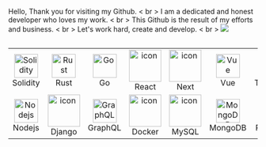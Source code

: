 
Hello, Thank you for visiting my Github. < br >
  I am a dedicated and honest developer who loves my work. < br >
    This Github is the result of my efforts and business. < br >
      Let's work hard, create and develop.
        < br >
        <img
     src="https://activity-graph.herokuapp.com/graph?username=DhanushKrishnan&theme=chartreuse-dark"
     />
        <div style="display: flex; align-items: flex-start; align: center">
          <table align="center">
            <tr>
              <td align="center" width="96">
                <img src="https://skillicons.dev/icons?i=solidity" width="48" height="48" alt="Solidity" />
                <br>Solidity
              </td>
              <td align="center" width="96">
                <img src="https://skillicons.dev/icons?i=rust" width="48" height="48" alt="Rust" />
                <br>Rust
              </td>
              <td align="center" width="96">
                <img src="https://skillicons.dev/icons?i=go" width="48" height="48" alt="Go" />
                <br>Go
              </td>
              <td align="center" width="96">
                <img src="https://techstack-generator.vercel.app/react-icon.svg" alt="icon" width="65" height="65" />
                <br>React
              </td>
              <td align="center" width="96">
                <img src="https://skillicons.dev/icons?i=next" alt="icon" width="65" height="65" />
                <br>Next
              </td>
              <td align="center" width="96">
                <img src="https://skillicons.dev/icons?i=vue" width="48" height="48" alt="Vue" />
                <br>Vue
              </td>
              <td align="center" width="96">
                <img src="https://skillicons.dev/icons?i=tailwind" width="48" height="48" alt="tailwind" />
                <br>TailwindCSS
              </td>
            </tr>
            <tr>
              <td align="center" width="96">
                <img src="https://skillicons.dev/icons?i=nodejs" width="48" height="48" alt="Nodejs" />
                <br>Nodejs
              </td>
              <td align="center" width="96">
                <img src="https://techstack-generator.vercel.app/django-icon.svg" alt="icon" width="65" height="65" />
                <br>Django
              </td>
              <td align="center" width="96">
                <img src="https://skillicons.dev/icons?i=graphql" width="48" height="48" alt="GraphQL" />
                <br>GraphQL
              </td>
              <td align="center" width="96">
                <img src="https://skillicons.dev/icons?i=docker" alt="icon" width="65" height="65" />
                <br>Docker
              </td>
              <td align="center" width="96">
                <img src="https://techstack-generator.vercel.app/mysql-icon.svg" alt="icon" width="65" height="65" />
                <br>MySQL
              </td>
              <td align="center" width="96">
                <img src="https://skillicons.dev/icons?i=mongodb" width="48" height="48" alt="MongoDB" />
                <br>MongoDB
              </td>
              <td align="center" width="96">
                <img src="https://skillicons.dev/icons?i=postgres" width="48" height="48" alt="PostgreSQL" />
                <br>PostgreSQL
              </td>
            </tr>
          </table>
        </div >
